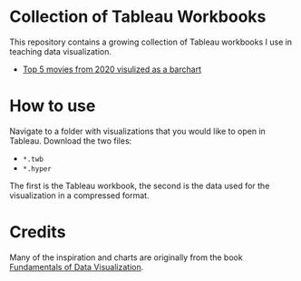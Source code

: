# Collection of Tableau Workbooks

This repository contains a growing collection of Tableau workbooks I use in teaching data visualization.

- [Top 5 movies from 2020 visulized as a barchart](barcharts/top_5_movies_2020/)

# How to use

Navigate to a folder with visualizations that you would like to open in Tableau. Download the two files:

- `*.twb`
- `*.hyper`

The first is the Tableau workbook, the second is the data used for the visualization in a compressed format.

# Credits

Many of the inspiration and charts are originally from the book [Fundamentals of Data Visualization](https://serialmentor.com/dataviz/).